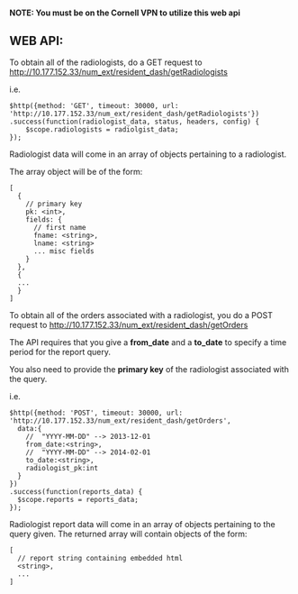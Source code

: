 #### NOTE: You must be on the Cornell VPN to utilize this web api

## WEB API:
To obtain all of the radiologists, do a GET request to http://10.177.152.33/num_ext/resident_dash/getRadiologists

i.e.
```
$http({method: 'GET', timeout: 30000, url: 'http://10.177.152.33/num_ext/resident_dash/getRadiologists'})
.success(function(radiologist_data, status, headers, config) {
    $scope.radiologists = radiolgist_data;
});
```

Radiologist data will come in an array of objects pertaining to a radiologist.

The array object will be of the form:

```
[
  {
    // primary key
    pk: <int>,
    fields: {
      // first name
      fname: <string>,
      lname: <string>
      ... misc fields
    }
  },
  {
  ...
  }
]
```

To obtain all of the orders associated with a radiologist, you do a POST request to http://10.177.152.33/num_ext/resident_dash/getOrders

The API requires that you give a **from_date** and a **to_date** to specify a time period for the report query.

You also need to provide the **primary key** of the radiologist associated with the query.

i.e.
```
$http({method: 'POST', timeout: 30000, url: 'http://10.177.152.33/num_ext/resident_dash/getOrders',
  data:{
    //  "YYYY-MM-DD" --> 2013-12-01
    from_date:<string>,
    //  "YYYY-MM-DD" --> 2014-02-01
    to_date:<string>,
    radiologist_pk:int
  }
})
.success(function(reports_data) {
  $scope.reports = reports_data;
});
```

Radiologist report data will come in an array of objects pertaining to the query given.
The returned array will contain objects of the form:

```
[
  // report string containing embedded html
  <string>,
  ...
]
```
